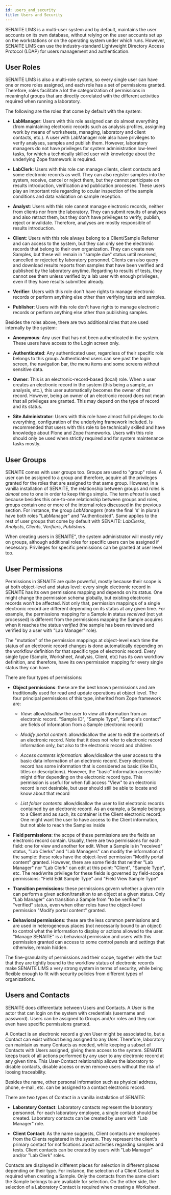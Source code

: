 ```yaml
---
id: users_and_security
title: Users and Security
---
```


SENAITE LIMS is a multi-user system and by default, maintains the user accounts 
on its own database, without relying on the user accounts set up on the 
workstations or on the operating system under which runs. However, SENAITE LIMS
can use the industry-standard Lightweight Directory Access Protocol (LDAP) for
users management and authentication.

## User Roles

SENAITE LIMS is also a multi-role system, so every single user can have one or 
more roles assigned, and each role has a set of permissions granted. Therefore,
roles facilitate a lot the categorization of permissions in meaningful groups
that are directly correlated with the different activities required when running
a laboratory.

The following are the roles that come by default with the system:

* **LabManager**: Users with this role assigned can do almost everything (from
    maintaining electronic records such as analysis profiles, assigning work by
    means of worksheets, managing, laboratory and client contacts, etc.). A user 
    with LabManager role also have privileges to verify analyses, samples and 
    publish them. However, laboratory managers do not have privileges for
    system administration low-level tasks, for which a technically skilled user 
    with knowledge about the underlying Zope framework is required.
    
* **LabClerk**: Users with this role can manage clients, client contacts and
    some electronic records as well. They can also register samples into the 
    system, receive, cancel or reject them, but they cannot participate on 
    results introduction, verification and publication processes. These users 
    play an important role regarding to ocular inspection of the sample 
    conditions and data validation on sample reception.
    
* **Analyst**: Users with this role cannot manage electronic records, neither
    from clients nor from the laboratory. They can submit results of analyses 
    and also retract them, but they don't have privileges to verify, publish,
    reject or invalidate. Therefore, analyses are mostly responsible of
    results introduction.
    
* **Client**: Users with this role always belong to a Client/Sample Referrer
    and can access to the system, but they can only see the electronic records 
    that belong to their own organization. They can create new Samples, but
    these will remain in "sample due" status until received, cancelled or 
    rejected by laboratory personnel. Clients can also query and download 
    results reports from samples that have been verified and published by the 
    laboratory anytime. Regarding to results of tests, they cannot see them 
    unless verified by a lab user with enough privileges, even if they have 
    results submitted already.

* **Verifier**: Users with this role don't have rights to manage electronic 
    records or perform anything else other than verifying tests and samples.
    
* **Publisher**: Users with this role don't have rights to manage electronic
    records or perform anything else other than publishing samples.

Besides the roles above, there are two additional roles that are used internally
by the system:

* **Anonymous**: Any user that has not been authenticated in the system. These
    users have access to the Login screen only.

* **Authenticated**: Any authenticated user, regardless of their specific role
    belongs to this group. Authenticated users can see past the login screen, 
    the navigation bar, the menu items and some screens without sensitive data.
    
* **Owner**: This is an electronic-record-based (local) role. When a user 
    creates an electronic record in the system (this being a sample, an 
    analysis, etc.), this user automatically becomes the owner of that record.
    However, being an owner of an electronic record does not mean that all
    privileges are granted. This may depend on the type of record and its status.
    
* **Site Administrator**: Users with this role have almost full privileges to
    do everything, configuration of the underlying framework included. Is
    recommended that users with this role to be technically skilled and have
    knowledge about Plone and Zope frameworks. Users with this role should only 
    be used when strictly required and for system maintenance tasks mostly.


## User Groups

SENAITE comes with user groups too. Groups are used to "group" roles. A 
user can be assigned to a group and therefore, acquire all the privileges 
granted for the roles that are assigned to that same group. However, in a vanilla 
installation of SENAITE, the relationship between groups and roles is *almost* 
one to one in order to keep things simple. The term *almost* is used because 
besides this one-to-one relationship between groups and roles, groups contain
one or more of the internal roles discussed in the previous section. For 
instance, the group *LabManagers* (note the final 's' in plural) have both 
roles "LabManager" and "Authenticated". Same applies to the rest of user groups 
that come by default with SENAITE: *LabClerks*, *Analysts*, *Clients*, 
*Verifiers*, *Publishers*.

When creating users in SENAITE", the system administrator will mostly rely on 
groups, although additional roles for specific users can be assigned if 
necessary. Privileges for specific permissions can be granted at user level too.


## User Permissions

Permissions in SENAITE are quite powerful, mostly because their scope is at 
both object-level and status level: every single electronic record in SENAITE 
has its own permissions mapping and depends on its status. One might change the 
permission schema globally, but existing electronic records won't be affected. 
Not only that, permission mappings of a single electronic record are different 
depending on its status at any given time. For example, the permissions mapping 
for a Sample in status *received* (not yet processed) is different from the 
permissions mapping the Sample acquires when it reaches the status *verified* 
(the sample has been reviewed and verified by a user with "Lab Manager" role). 

The "mutation" of the permission mappings at object-level each time the status
of an electronic record changes is done automatically depending on the workflow 
definition for that specific type of electronic record. Every single type 
(Sample, Worksheet, Analysis, Client, etc) has its own workflow definition,
and therefore, have its own permission mapping for every single status they can 
have.

There are four types of permissions:

* **Object permissions**: these are the best known permissions and are 
    traditionally used for read and update operations at object level. The 
    four principal permissions of this type, inherited from Zope framework are:
    
    * *View*: allow/disallow the user to *view* all information from an
       electronic record. "Sample ID", "Sample Type", "Sample's contact" are
       fields of information from a Sample (electronic record)

    * *Modify portal content*: allow/disallow the user to edit the contents of
       an electronic record. Note that it does not refer to electronic record 
       information only, but also to the electronic record and children 

    * *Access contents information*: allow/disallow the user access to the
       basic data information of an electronic record. Every electronic record 
       has some information that is considered as basic (like IDs, titles or 
       descriptions). However, the "basic" information accessible might differ
       depending on the electronic record type. This permission is useful for
       when full access "View" to an electronic record is not desirable, but
       user should still be able to locate and know about that record
 
    * *List folder contents*: allow/disallow the user to list electronic
       records contained by an electronic record. As an example, a Sample belongs
       to a Client and as such, its container is the Client electronic record.
       One might want the user to have access to the Client information, but not
       able to reach the Samples inside

* **Field permissions**: the scope of these permissions are the fields
    an electronic record contain. Usually, there are two permissions for each
    field: one for view and another for edit. When a Sample is in "received"
    status, "Lab Clerks" and "Lab Managers" can modify the information of
    the sample: these roles have the object-level permission "Modify portal 
    content" granted. However, there are some fields that neither "Lab Manager"
    nor "Lab Clerk" can edit at this point: "Client", "Sample Type", etc. The
    read/write privilege for these fields is governed by field-scope permissions:
    "Field Edit Sample Type" and "Field View Sample Type"
    
* **Transition permissions**: these permissions govern whether a given role can
    perform a given action/transition to an object at a given status. Only
    "Lab Manager" can transition a Sample from "to be verified" to "verified" 
    status, even when other roles have the object-level permission 
    "Modify portal content" granted.
    
* **Behavioral permissions**: these are the less common permissions and are used
    in heterogeneous places (not necessarily bound to an object) to control what
    the information to display or actions allowed to the user. "Manage SENAITE"
    is a behavioral permission and users with this permission granted can access
    to some control panels and settings that otherwise, remain hidden.

The fine-granularity of permissions and their scope, together with the fact that
they are tightly bound to the workflow status of electronic records make 
SENAITE LIMS a very strong system in terms of security, while being flexible
enough to fit with security policies from different types of organizations.


## Users and Contacts

SENAITE does differentiate between Users and Contacts. A User is the actor that 
can login on the system with credentials (username and password). Users can be
assigned to Groups and/or roles and they can even have specific permissions 
granted.

A Contact is an electronic record a given User might be associated to, but a 
Contact can exist without being assigned to any User. Therefore, laboratory can 
maintain as many Contacts as needed, while keeping a subset of Contacts with
Users assigned, giving them access to the system. SENAITE keeps track of all
actions performed by any user to any electronic record at any given time. This
User-Contact relationship allows the laboratory to disable contacts, disable
access or even remove users without the risk of loosing traceability.

Besides the name, other personal information such as physical address, phone, 
e-mail, etc. can be assigned to a contact electronic record.

There are two types of Contact in a vanilla installation of SENAITE:

* **Laboratory Contact**: Laboratory contacts represent the laboratory personnel. 
    For each laboratory employee, a single contact should be created. Laboratory
    contacts can be created by users with "Lab Manager" role.
    
* **Client Contact**: As the name suggests, Client contacts are employees from
    the Clients registered in the system. They represent the client's primary 
    contact for notifications about activities regarding samples and tests. 
    Client contacts can be created by users with "Lab Manager" and/or 
    "Lab Clerk" roles.  

Contacts are displayed in different places for selection in different places
depending on their type. For instance, the selection of a Client Contact is
required when creating a Sample. Only the contacts from the same client the
Sample belongs to are available for selection. On the other side, the selection
of a Laboratory Contact is required when creating a Worksheet.

